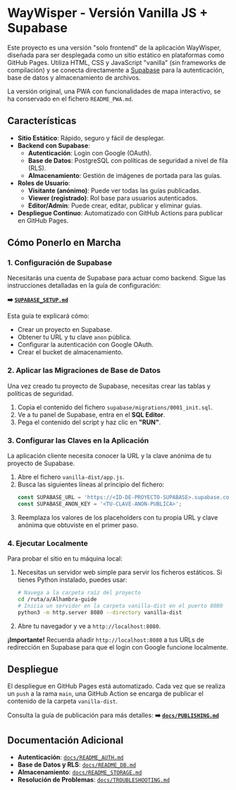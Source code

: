 # WayWisper - Versión Vanilla JS + Supabase

Este proyecto es una versión "solo frontend" de la aplicación WayWisper, diseñada para ser desplegada como un sitio estático en plataformas como GitHub Pages. Utiliza HTML, CSS y JavaScript "vanilla" (sin frameworks de compilación) y se conecta directamente a [Supabase](https://supabase.com) para la autenticación, base de datos y almacenamiento de archivos.

La versión original, una PWA con funcionalidades de mapa interactivo, se ha conservado en el fichero `README_PWA.md`.

## Características

-   **Sitio Estático**: Rápido, seguro y fácil de desplegar.
-   **Backend con Supabase**:
    -   **Autenticación**: Login con Google (OAuth).
    -   **Base de Datos**: PostgreSQL con políticas de seguridad a nivel de fila (RLS).
    -   **Almacenamiento**: Gestión de imágenes de portada para las guías.
-   **Roles de Usuario**:
    -   **Visitante (anónimo)**: Puede ver todas las guías publicadas.
    -   **Viewer (registrado)**: Rol base para usuarios autenticados.
    -   **Editor/Admin**: Puede crear, editar, publicar y eliminar guías.
-   **Despliegue Continuo**: Automatizado con GitHub Actions para publicar en GitHub Pages.

## Cómo Ponerlo en Marcha

### 1. Configuración de Supabase

Necesitarás una cuenta de Supabase para actuar como backend. Sigue las instrucciones detalladas en la guía de configuración:

**➡️ [`SUPABASE_SETUP.md`](./SUPABASE_SETUP.md)**

Esta guía te explicará cómo:
- Crear un proyecto en Supabase.
- Obtener tu URL y tu clave `anon` pública.
- Configurar la autenticación con Google OAuth.
- Crear el bucket de almacenamiento.

### 2. Aplicar las Migraciones de Base de Datos

Una vez creado tu proyecto de Supabase, necesitas crear las tablas y políticas de seguridad.

1.  Copia el contenido del fichero `supabase/migrations/0001_init.sql`.
2.  Ve a tu panel de Supabase, entra en el **SQL Editor**.
3.  Pega el contenido del script y haz clic en **"RUN"**.

### 3. Configurar las Claves en la Aplicación

La aplicación cliente necesita conocer la URL y la clave anónima de tu proyecto de Supabase.

1.  Abre el fichero `vanilla-dist/app.js`.
2.  Busca las siguientes líneas al principio del fichero:
    ```javascript
    const SUPABASE_URL = 'https://<ID-DE-PROYECTO-SUPABASE>.supabase.co';
    const SUPABASE_ANON_KEY = '<TU-CLAVE-ANON-PUBLICA>';
    ```
3.  Reemplaza los valores de los placeholders con tu propia URL y clave anónima que obtuviste en el primer paso.

### 4. Ejecutar Localmente

Para probar el sitio en tu máquina local:

1.  Necesitas un servidor web simple para servir los ficheros estáticos. Si tienes Python instalado, puedes usar:
    ```bash
    # Navega a la carpeta raíz del proyecto
    cd /ruta/a/Alhambra-guide
    # Inicia un servidor en la carpeta vanilla-dist en el puerto 8080
    python3 -m http.server 8080 --directory vanilla-dist
    ```
2.  Abre tu navegador y ve a `http://localhost:8080`.

**¡Importante!** Recuerda añadir `http://localhost:8080` a tus URLs de redirección en Supabase para que el login con Google funcione localmente.

## Despliegue

El despliegue en GitHub Pages está automatizado. Cada vez que se realiza un `push` a la rama `main`, una GitHub Action se encarga de publicar el contenido de la carpeta `vanilla-dist`.

Consulta la guía de publicación para más detalles:
**➡️ [`docs/PUBLISHING.md`](./docs/PUBLISHING.md)**

## Documentación Adicional

-   **Autenticación**: [`docs/README_AUTH.md`](./docs/README_AUTH.md)
-   **Base de Datos y RLS**: [`docs/README_DB.md`](./docs/README_DB.md)
-   **Almacenamiento**: [`docs/README_STORAGE.md`](./docs/README_STORAGE.md)
-   **Resolución de Problemas**: [`docs/TROUBLESHOOTING.md`](./docs/TROUBLESHOOTING.md)
